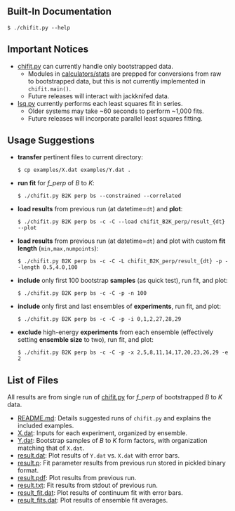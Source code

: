 <!---
  Created by Zechariah Gelzer (University of Iowa) on 2015-03-30.
  Copyright (C) 2015 Zechariah Gelzer.
 
  This program is free software: you can redistribute it and/or modify it under
  the terms of the GNU General Public License as published by the Free Software
  Foundation, either version 3 of the License, or any later version (see
  <http://www.gnu.org/licenses/>).
 
  This program is distributed in the hope that it will be useful, but WITHOUT
  ANY WARRANTY; without even the implied warranty of MERCHANTABILITY or FITNESS
  FOR A PARTICULAR PURPOSE. See the GNU General Public License for more details.
-->

Built-In Documentation
----------------------

    $ ./chifit.py --help

Important Notices
-----------------

+ [chifit.py](../chifit.py) can currently handle only bootstrapped data.
  + Modules in [calculators/stats](../calculators/stats) are prepped for
    conversions from raw to bootstrapped data, but this is not currently
    implemented in `chifit.main()`.
  + Future releases will interact with jackknifed data.
+ [lsq.py](../fitters/lsq.py) currently performs each least squares fit in
  series.
  + Older systems may take ~60 seconds to perform ~1,000 fits.
  + Future releases will incorporate parallel least squares fitting.

Usage Suggestions
-----------------

+ **transfer** pertinent files to current directory:
    ```
    $ cp examples/X.dat examples/Y.dat .
    ```

+ **run fit** for *f_perp* of *B* to *K*:
    ```
    $ ./chifit.py B2K perp bs --constrained --correlated
    ```

+ **load results** from previous run (at datetime=`dt`) and **plot**:
    ```
    $ ./chifit.py B2K perp bs -c -C --load chifit_B2K_perp/result_{dt} --plot
    ```

+ **load results** from previous run (at datetime=`dt`) and plot with custom
**fit length** (`min,max,numpoints`):
    ```
    $ ./chifit.py B2K perp bs -c -C -L chifit_B2K_perp/result_{dt} -p --length 0.5,4.0,100
    ```

+ **include** only first 100 bootstrap **samples** (as quick test), run fit,
and plot:
    ```
    $ ./chifit.py B2K perp bs -c -C -p -n 100
    ```

+ **include** only first and last ensembles of **experiments**, run fit, and
plot:
    ```
    $ ./chifit.py B2K perp bs -c -C -p -i 0,1,2,27,28,29
    ```

+ **exclude** high-energy **experiments** from each ensemble (effectively
setting **ensemble size** to two), run fit, and plot:
    ```
    $ ./chifit.py B2K perp bs -c -C -p -x 2,5,8,11,14,17,20,23,26,29 -e 2
    ```

List of Files
-------------

All results are from single run of [chifit.py](../chifit.py) for *f_perp* of
bootstrapped *B* to *K* data.

+ [README.md](README.md): Details suggested runs of `chifit.py` and explains the
  included examples.
+ [X.dat](X.dat): Inputs for each experiment, organized by ensemble.
+ [Y.dat](Y.dat): Bootstrap samples of *B* to *K* form factors, with
  organization matching that of `X.dat`.
+ [result.dat](result.dat): Plot results of `Y.dat` vs. `X.dat` with error bars.
+ [result.p](result.p): Fit parameter results from previous run stored in
  pickled binary format.
+ [result.pdf](result.pdf): Plot results from previous run.
+ [result.txt](result.txt): Fit results from stdout of previous run.
+ [result_fit.dat](result_fit.dat): Plot results of continuum fit with error
  bars.
+ [result_fits.dat](result_fits.dat): Plot results of ensemble fit averages.

